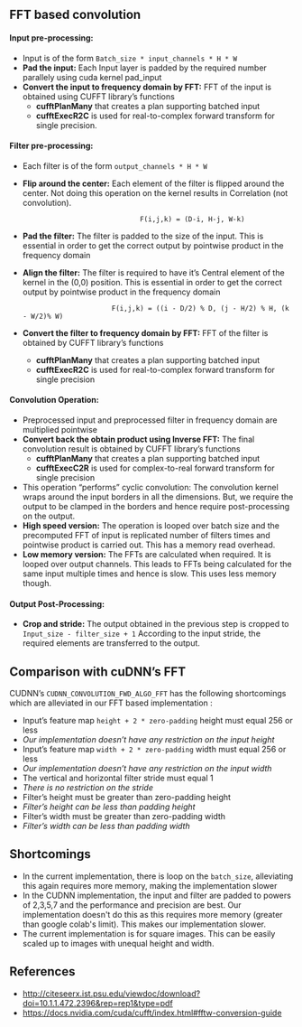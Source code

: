 ## FFT based convolution
#### Input pre-processing:
* Input is of the form `Batch_size * input_channels * H * W`
* **Pad the input:** Each Input layer is padded by the required number parallely using cuda kernel pad_input
* **Convert the input to frequency domain by FFT:** FFT of the input is obtained using CUFFT library’s functions 
  * **cufftPlanMany** that creates a plan supporting batched input
  * **cufftExecR2C** is used for real-to-complex forward transform for single precision.

#### Filter pre-processing:
* Each filter is of the form `output_channels * H * W` 
* **Flip around the center:** Each element of the filter is flipped around the center. Not doing this operation on the kernel results in Correlation (not convolution).
				
                                   F(i,j,k) = (D-i, H-j, W-k)

* **Pad the filter:** The filter is padded to the size of the input. This is essential in order to get the correct output by pointwise product in the frequency domain  
* **Align the filter:** The filter is required to have it’s Central element of the kernel in the (0,0) position. This is essential in order to get the correct output by pointwise product in the frequency domain

                            F(i,j,k) = ((i - D/2) % D, (j - H/2) % H, (k - W/2)% W)

* **Convert the filter to frequency domain by FFT:** FFT of the filter is obtained by CUFFT library’s functions 
  * **cufftPlanMany** that creates a plan supporting batched input
  * **cufftExecR2C** is used for real-to-complex forward transform for single precision

#### Convolution Operation:
* Preprocessed input and preprocessed filter in frequency domain are multiplied pointwise
* **Convert back the obtain product using Inverse FFT:** The final convolution result is obtained by CUFFT library’s functions 
  * **cufftPlanMany** that creates a plan supporting batched input
  * **cufftExecC2R** is used for complex-to-real forward transform for single precision
* This operation “performs” cyclic convolution: The convolution kernel wraps around the input borders in all the dimensions. But, we require the output to be clamped in the borders and hence require post-processing on the output.
* **High speed version:** The operation is looped over batch size and the precomputed FFT of input is replicated number of filters times and pointwise product is carried out.  This has a memory read overhead.
* **Low memory version:** The FFTs are calculated when required. It is looped over output channels. This leads to FFTs being calculated for the same input multiple times and hence is slow. This uses less memory though.

#### Output Post-Processing:
* **Crop and stride:** The output obtained in the previous step is cropped to `Input_size - filter_size + 1`  According to the input stride, the required elements are transferred to the output.

## Comparison with cuDNN’s FFT  
CUDNN’s `CUDNN_CONVOLUTION_FWD_ALGO_FFT` has the following shortcomings which are alleviated in our FFT based implementation :
* Input’s feature map `height + 2 * zero-padding` height must equal 256 or less
* _Our implementation doesn’t have any restriction on the input height_
* Input’s feature map `width + 2 * zero-padding` width must equal 256 or less
* _Our implementation doesn’t have any restriction on the input width_
* The vertical and horizontal filter stride must equal 1
* _There is no restriction on the stride_ 
* Filter’s height must be greater than zero-padding height 
* _Filter’s height can be less than padding height_ 
* Filter’s width must be greater than zero-padding width
* _Filter’s width can be less than padding width_

## Shortcomings
* In the current implementation, there is loop on the `batch_size`, alleviating this again requires more memory, making the implementation slower
* In the CUDNN implementation, the input and filter are padded to powers of 2,3,5,7 and the performance and precision are best. Our implementation doesn't do this as this requires more memory (greater than google colab's limit). This makes our implementation slower.
* The current implementation is for square images. This can be easily scaled up to images with unequal height and width.

## References
* http://citeseerx.ist.psu.edu/viewdoc/download?doi=10.1.1.472.2396&rep=rep1&type=pdf
* https://docs.nvidia.com/cuda/cufft/index.html#fftw-conversion-guide
